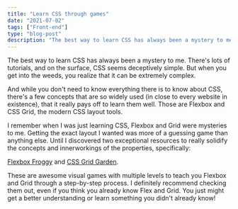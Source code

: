 ```yaml
---
title: "Learn CSS through games"
date: "2021-07-02"
tags: ["Front-end"]
type: "blog-post"
description: "The best way to learn CSS has always been a mystery to me. There's lots of tutorials, and on the surface, CSS seems deceptively simple. But when you get into the weeds, you realize that it can be extremely complex. "
---
```


The best way to learn CSS has always been a mystery to me. There's lots of tutorials, and on the surface, CSS seems deceptively simple. But when you get into the weeds, you realize that it can be extremely complex.

And while you don't need to know everything there is to know about CSS, there's a few concepts that are so widely used (in close to every website in existence), that it really pays off to learn them well. Those are Flexbox and CSS Grid, the modern CSS layout tools.

I remember when I was just learning CSS, Flexbox and Grid were mysteries to me. Getting the exact layout I wanted was more of a guessing game than anything else. Until I discovered two exceptional resources to really solidify the concepts and innerworkings of the properties, specifically:

​[Flexbox Froggy](https://flexboxfroggy.com/) and [CSS Grid Garden](https://cssgridgarden.com/).

These are awesome visual games with multiple levels to teach you Flexbox and Grid through a step-by-step process. I definitely recommend checking them out, even if you think you already know Flex and Grid. You just might get a better understanding or learn something you didn't already know!

​
